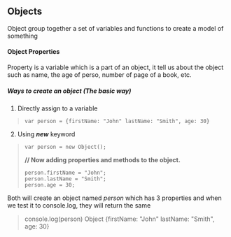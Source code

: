 ## Objects
Object group together a set of variables and functions to create a model of something

#### Object Properties
Property is a variable which is a part of an object, it tell us about the object such as name, the age of perso, number of page of a book, etc.

##### Ways to create an object (The basic way)
1. Directly assign to a variable
> `var person = {firstName: "John" lastName: "Smith", age: 30}`  
> 

2. Using *__new__* keyword
> `var person = new Object();`  
>
> **// Now adding properties and methods to the object.**  
> ```
> person.firstName = "John";
> person.lastName = "Smith";
> person.age = 30;
> ```

Both will create an object named *person* which has 3 properties
and when we test it to console.log, they will return the same
> console.log(person)
> Object {firstName: "John" lastName: "Smith", age: 30}